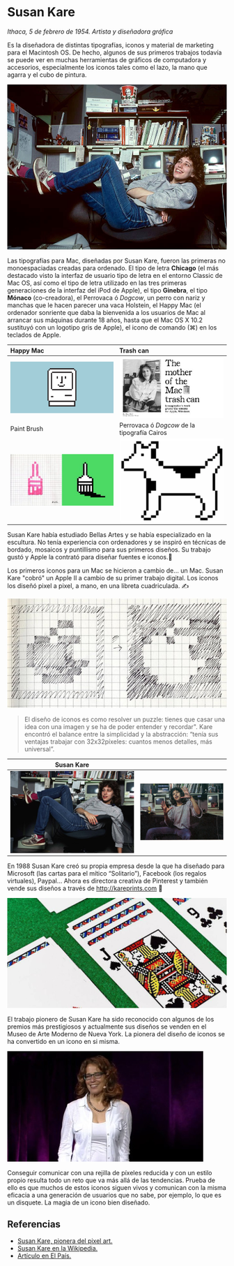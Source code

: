 # Susan Kare

*Ithaca, 5 de febrero de 1954. Artista y diseñadora gráfica*

Es la diseñadora de distintas tipografías, iconos y material de marketing para el Macintosh OS. De hecho, algunos de sus primeros trabajos todavía se puede ver en muchas herramientas de gráficos de computadora y accesorios, especialmente los iconos tales como el lazo, la mano que agarra y el cubo de pintura.


![img/susan-kare-portrait1.jpg](img/susan-kare-portrait1.jpg)

Las tipografías para Mac, diseñadas por Susan Kare, fueron las primeras no monoespaciadas creadas para ordenado. El tipo de letra **Chicago** (el más destacado visto la interfaz de usuario tipo de letra en el entorno Classic de Mac OS, así como el tipo de letra utilizado en las tres primeras generaciones de la interfaz del iPod de Apple), el tipo **Ginebra**, el tipo **Mónaco** (co-creadora), el Perrovaca ó *Dogcow*, un perro con nariz y manchas que le hacen parecer una vaca Holstein, el Happy Mac (el ordenador sonriente que daba la bienvenida a los usuarios de Mac al arrancar sus máquinas durante 18 años, hasta que el Mac OS X 10.2 sustituyó con un logotipo gris de Apple), el icono de comando (⌘) en los teclados de Apple.

|  Happy Mac | Trash can |
|:-|:-|
|![img/susan-kare-icon1.png](img/susan-kare-icon1.png "Happy Mac")|![img/susan-kare-icon2.png](img/susan-kare-icon2.png "Trash can")|
|Paint Brush|Perrovaca ó *Dogcow* de la tipografía Cairos|
|![img/susan-kare-icon3.png](img/susan-kare-icon3.png "Paint brush")|![img/susan-kare-icon4.png](img/susan-kare-icon4.png "Dogcow")


Susan Kare había estudiado Bellas Artes y se había especializado en la escultura. No tenía experiencia con ordenadores y se inspiró en técnicas de bordado, mosaicos y puntillismo para sus primeros diseños. Su trabajo gustó y Apple la contrató para diseñar fuentes e iconos.🎨


Los primeros iconos para un Mac se hicieron a cambio de… un Mac. Susan Kare "cobró" un Apple II a cambio de su primer trabajo digital. Los iconos los diseñó pixel a pixel, a mano, en una libreta cuadriculada. ✍️

![img/susan-kare-esbozo.jpg](img/susan-kare-esbozo.jpg)

> El diseño de iconos es como resolver un puzzle: tienes que casar una idea con una imagen y se ha de poder entender y recordar". Kare encontró el balance entre la simplicidad y la abstracción: “tenía sus ventajas trabajar con 32x32píxeles: cuantos menos detalles, más universal”.


| Susan Kare ||
|-|:-:|
| ![img/susan-kare-portrait0.jpg](img/susan-kare-portrait0.jpg) |  ![img/susan-kare-portrait2.jpg](img/susan-kare-portrait2.jpg)| $1600 |

En 1988 Susan Kare creó su propia empresa desde la que ha diseñado para Microsoft (las cartas para el mítico “Solitario”), Facebook (los regalos virtuales), Paypal... Ahora es directora creativa de Pinterest y también vende sus diseños a través de http://kareprints.com 🎨

![img/susan-kare-solitario.jpg](img/susan-kare-solitario.jpg)

El trabajo pionero de Susan Kare ha sido reconocido con algunos de los premios más prestigiosos y actualmente sus diseños se venden en el Museo de Arte Moderno de Nueva York. La pionera del diseño de iconos se ha convertido en un icono en si misma.

![img/susan-kare-portrait3.jpg](img/susan-kare-portrait3.jpg)

Conseguir comunicar con una rejilla de píxeles reducida y con un estilo propio resulta todo un reto que va más allá de las tendencias. Prueba de ello es que muchos de estos iconos siguen vivos y comunican con la misma eficacia a una generación de usuarios que no sabe, por ejemplo, lo que es un disquete. La magia de un icono bien diseñado.

## Referencias

* [Susan Kare, pionera del pixel art.](https://blog.kaleidos.net/susan-kare-pionera-pixel-art/)
* [Susan Kare en la Wikipedia.](https://en.wikipedia.org/wiki/Susan_Kare)
* [Artículo en El País.](https://elpais.com/elpais/2020/02/15/icon_design/1581759216_920577.html)

